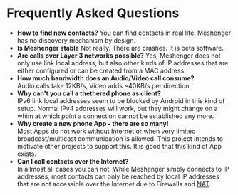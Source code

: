 # Frequently Asked Questions

* **How to find new contacts?**
    You can find contacts in real life. Meshenger has no discovery mechanism by design.
* **Is Meshenger stable**
    Not really. There are crashes. It is beta software.
* **Are calls over Layer 3 networks possible?**
    Yes, Meshenger does not only use link local address, but also other kinds of IP addresses that are either configured or can be created from a MAC address.
* **How much bandwidth does an Audio/Video call consume?**  
    Audio calls take 12KB/s, Video adds ~40KB/s per direction.
* **Why can't you call a thethered phone as client?**  
    IPv6 link local addresses seem to be blocked by Android in this kind of setup. Normal IPv4 addresses will work, but they might change on a whim at which point a connection cannot be established any more.
* **Why create a new phone App - there are so many!**  
    Most Apps do not work without Internet or when very limited broadcast/multicast communication is allowed. This project intends to motivate other projects to support this. It is good that this kind of App exists.
* **Can I call contacts over the Internet?**  
    In allmost all cases you can not. While Meshenger simply connects to IP addresses, most contacts can only be reached by local IP addresses that are not accessible over the Internet due to Firewalls and [NAT](https://en.wikipedia.org/wiki/Network_address_translation).
